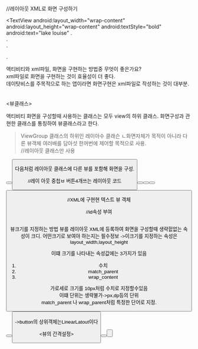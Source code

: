 //레이아웃 XML로 화면 구성하기

<?xml version="1.0" encoding="utf-8"?>

<LinearLayout xmlns:android="http://sheamas.andriod.coom/apk/res/android"
        android:layout_width="math+parent"
        android:layout_height="match=parent"
        android:orientation="vertical"
        android:gravity="center">
        <TextView
        android:layout_width="wrap-content"
        android:layout_height="wrap-content"
        android:textStyle="bold"
        android:text="lake louise"
.   
.   
.   

.
</LinearLayout>
   

액티비티와 xml파일, 화면을 구현하는 방법중 무엇이 좋은가요?   
xml파일로 화면을 구현하는 것이 효율성이 더 좋다.   
데이탓비스를 주목적으로 하는 앱이라면 화면구현은 xml파일로 작성하는 것이 대부분.   
<br>   
<뷰클래스>   

액티비티 화면을 구성할때 사용하는 클래스는 모두 view의 하위 클래스.
화면구성과 관현한 클래스를 통칭하여 뷰클래스라고 한다. 
>ViewGroup 클래스의 하위인 레이아수 클래슨 ㄴ화면자체가 목적이 아니라 다른 뷰객체 여러배를 담아섯 한꺼번에 제어할 목적으로 사용.  
//레이아웃 클래스만 사용   

<LinearLayout xmlns:android="http://schemas.android.com/apk/res/android"
        android:layout_width="match_parent"
        android:layout_height="match_parent"
        android:orientation="vertical">
        <Button 
            android:layout_width="wrap_content"
            android:layout_height="wrap_content"
            android:text="Button1"  />
        <Button 
            android:layout_width="wrap_content"
            android:layout_height="wrap_content"
            android:text="Button1"  />

</LineaarLayout>
           
다음처럼 레이아웃 클래스에 다른 뷰를 포함해 화면을 구성.   

//레이 아웃 중첩ㅂ
버튼4개쓰는 레이아웃 코드

<LinearLayout xmlns:android="http://schemas.android.com/apk/res/android"
        android:layout_width="match_parent"
        android:layout_height="match_parent"
        android:orientation="vertical">
        <Button
        android:layout_width="match_parent"
        android:layout_height="match_parent"
        android:text="BUTTON1" />
        <Button
        android:layout_width="match_parent"
        android:layout_height="match_parent"
        android:text="BUTTON2" />
        <LinearLayout
        android:layout_width="match_parent"
        android:layout_height="match_parent"
        android:orientation="horizontal" />
        <Button
          android:layout_width="match_parent"
          android:layout_height="match_parent"
          android:text="BUTTON3" />
        <Button
          android:layout_width="match_parent"
          android:layout_height="match_parent"
          android:text="BUTTON4" />
        </LinearLayout>
    </LinearLayout>

//XML에 구현현 텍스트 뷰 객체   

<TextView
android:layout_width="wrap_content"
android:layout_height="wrap_content"
android:text="hello"/>
   

//id속성 부여   
<TextView
android:id="@+id/text1"
android:layout_width="wrap_content"
android:layout_height="wrap_content"
android:text="hello"/>

<br>
뷰크기를 지정하는 방법
뷰를 레이아웃 XML에 등록하여 화면을 구성할때 생략헔없는 속성이 크디. 
어떤크기로 보여야 하는지는 필수정보
->이크기를 지정하는 속성은 layout_width,layout_height
<TextView
android:id="@+id/text1"
android:layout_width="wrap_content"
android:layout_height="wrap_content"
android:text="hello"/>
   
   이떄 크기를 나타내는 속성값에는 3가지가 있음
   1. 수치   
   2. match_parent   
   3. wrap_content   

   가로세로 크기를 10px처럼 수치로 지정할수있음   
   이떄 단위는 생략불가->px,dp등의 단위   
   match_parent 나 wrap_parent처럼 특정한 단어로 지정.   
   <LinearLayout xmlns:android="http://schemas.android.com/apk/res/android"
        android:layout_width="match_parent"
        android:layout_height="match_parent"
        android:oreintation="vertical"
        android:background="ffff00">
        <Button
            android:layout_width="wrap_parent"
            android:layout_height="wrap_parent"
            android:text="BUTTON1"
            android:backgroundTint="0000ff"/>
        <Button
            android:layout_width="match_parent"
            android:layout_height="wrap_parent"
            android:text="BUTTON1"
            android:backgroundTint="ff0000"/>
</LinearLayout>    
->button의 상위객체는LinearLatout이다 
<br>

<뷰의 간격설정>   
<LinearLayout xmlns:android="http://schemas.android.com/apk/res/android"
        android:layout_width="match_parent"
        android:layout_height="match_parent"
        android:oreintation="horizontal">
        <Button
            android:layout_width="wrap_parent"
            android:layout_height="wrap_parent"
            android:text="BUTTON1"
            android:backgroundTint="#0000ff"
            android:padding="30dp"/>
        <Button
            android:layout_width="match_parent"
            android:layout_height="wrap_parent"
            android:text="BUTTON2"
            android:backgroundTint="#ff0000"
            android:paddingBottom="50dp"
            android:layout_marginLeft="50dp"/>
</LinearLayout>   
